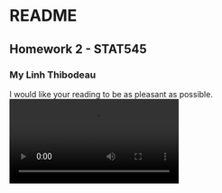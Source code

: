 # README 
## Homework 2 - STAT545
### My Linh Thibodeau

I would like your reading to be as pleasant as possible.  
![cat reading](STAT545-HW-thibodeau-mylinh/stat545-hw2-thibodeau-mylinh/visual-support/cat_read_militarystrategy.mp4)
